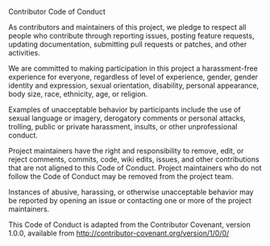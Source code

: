 Contributor Code of Conduct

As contributors and maintainers of this project, we pledge to respect all people who contribute through reporting issues, posting feature requests, updating documentation, 
submitting pull requests or patches, and other activities.

We are committed to making participation in this project a harassment-free experience for everyone, regardless of level of experience, gender, gender identity and expression, 
sexual orientation, disability, personal appearance, body size, race, ethnicity, age, or religion.

Examples of unacceptable behavior by participants include the use of sexual language or imagery, derogatory comments or personal attacks, trolling, public or private
harassment, insults, or other unprofessional conduct.

Project maintainers have the right and responsibility to remove, edit, or reject comments, commits, code, wiki edits, issues, and other contributions that are not aligned to this Code of Conduct. Project maintainers who do not follow the Code of Conduct may be removed from the project team.

Instances of abusive, harassing, or otherwise unacceptable behavior may be reported by opening an issue or contacting one or more of the project maintainers.

This Code of Conduct is adapted from the Contributor Covenant, version 1.0.0, available from http://contributor-covenant.org/version/1/0/0/
